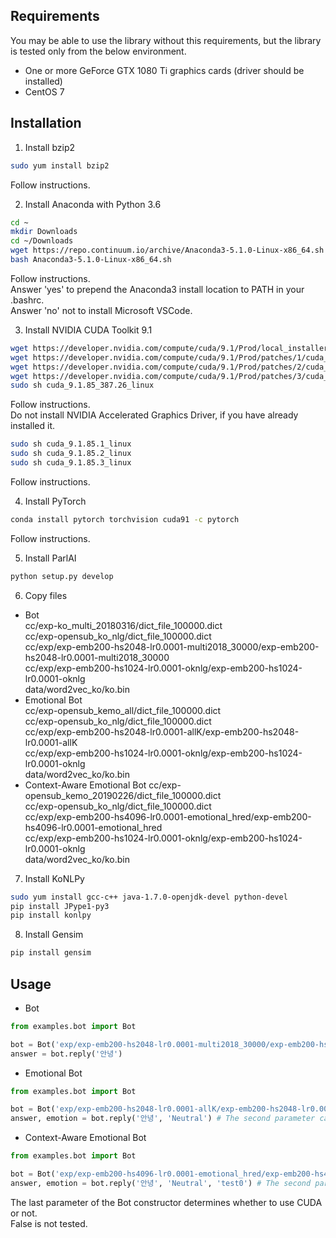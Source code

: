 ## Requirements
You may be able to use the library without this requirements, but the library is tested only from the below environment.
- One or more GeForce GTX 1080 Ti graphics cards (driver should be installed)
- CentOS 7

## Installation
1. Install bzip2  
```bash
sudo yum install bzip2
```
Follow instructions.


2. Install Anaconda with Python 3.6  
```bash
cd ~
mkdir Downloads
cd ~/Downloads
wget https://repo.continuum.io/archive/Anaconda3-5.1.0-Linux-x86_64.sh
bash Anaconda3-5.1.0-Linux-x86_64.sh
```
Follow instructions.  
Answer 'yes' to prepend the Anaconda3 install location to PATH in your .bashrc.  
Answer 'no' not to install Microsoft VSCode.


3. Install NVIDIA CUDA Toolkit 9.1
```bash
wget https://developer.nvidia.com/compute/cuda/9.1/Prod/local_installers/cuda_9.1.85_387.26_linux
wget https://developer.nvidia.com/compute/cuda/9.1/Prod/patches/1/cuda_9.1.85.1_linux
wget https://developer.nvidia.com/compute/cuda/9.1/Prod/patches/2/cuda_9.1.85.2_linux
wget https://developer.nvidia.com/compute/cuda/9.1/Prod/patches/3/cuda_9.1.85.3_linux
sudo sh cuda_9.1.85_387.26_linux
```
Follow instructions.  
Do not install NVIDIA Accelerated Graphics Driver, if you have already installed it.  
```bash
sudo sh cuda_9.1.85.1_linux
sudo sh cuda_9.1.85.2_linux
sudo sh cuda_9.1.85.3_linux
```
Follow instructions.


4. Install PyTorch
```bash
conda install pytorch torchvision cuda91 -c pytorch
```
Follow instructions.


5. Install ParlAI
```bash
python setup.py develop
```


6. Copy files  
  - Bot  
cc/exp-ko_multi_20180316/dict_file_100000.dict  
cc/exp-opensub_ko_nlg/dict_file_100000.dict  
cc/exp/exp-emb200-hs2048-lr0.0001-multi2018_30000/exp-emb200-hs2048-lr0.0001-multi2018_30000  
cc/exp/exp-emb200-hs1024-lr0.0001-oknlg/exp-emb200-hs1024-lr0.0001-oknlg  
data/word2vec_ko/ko.bin  
  - Emotional Bot  
cc/exp-opensub_kemo_all/dict_file_100000.dict  
cc/exp-opensub_ko_nlg/dict_file_100000.dict  
cc/exp/exp-emb200-hs2048-lr0.0001-allK/exp-emb200-hs2048-lr0.0001-allK  
cc/exp/exp-emb200-hs1024-lr0.0001-oknlg/exp-emb200-hs1024-lr0.0001-oknlg  
data/word2vec_ko/ko.bin
  - Context-Aware Emotional Bot
cc/exp-opensub_kemo_20190226/dict_file_100000.dict  
cc/exp-opensub_ko_nlg/dict_file_100000.dict  
cc/exp/exp-emb200-hs4096-lr0.0001-emotional_hred/exp-emb200-hs4096-lr0.0001-emotional_hred  
cc/exp/exp-emb200-hs1024-lr0.0001-oknlg/exp-emb200-hs1024-lr0.0001-oknlg  
data/word2vec_ko/ko.bin


7. Install KoNLPy
```bash
sudo yum install gcc-c++ java-1.7.0-openjdk-devel python-devel
pip install JPype1-py3
pip install konlpy
```


8. Install Gensim
```bash
pip install gensim
```

## Usage
* Bot  

```python
from examples.bot import Bot

bot = Bot('exp/exp-emb200-hs2048-lr0.0001-multi2018_30000/exp-emb200-hs2048-lr0.0001-multi2018_30000', 'exp-ko_multi_20180316/dict_file_100000.dict', True)
answer = bot.reply('안녕')
```
* Emotional Bot  

```python
from examples.bot import Bot

bot = Bot('exp/exp-emb200-hs2048-lr0.0001-allK/exp-emb200-hs2048-lr0.0001-allK', 'exp-opensub_kemo_all/dict_file_100000.dict', True)
answer, emotion = bot.reply('안녕', 'Neutral') # The second parameter can be one of these: Neutral, Happiness, Anger, Sadness, Surprise, Fear, Disgust.
```
* Context-Aware Emotional Bot  

```python
from examples.bot import Bot

bot = Bot('exp/exp-emb200-hs4096-lr0.0001-emotional_hred/exp-emb200-hs4096-lr0.0001-emotional_hred', 'exp-opensub_kemo_20190226/dict_file_100000.dict', True)
answer, emotion = bot.reply('안녕', 'Neutral', 'test0') # The second parameter can be one of these: Neutral, Happiness, Anger, Sadness, Surprise, Fear, Disgust.
```
The last parameter of the Bot constructor determines whether to use CUDA or not.  
False is not tested.
